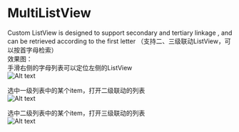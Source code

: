 # MultiListView
Custom ListView is designed to support secondary and tertiary linkage , and can be retrieved according to the first letter （支持二、三级联动ListView，可以按首字母检索）  
效果图：   
手滑右侧的字母列表可以定位左侧的ListView  
![Alt text](https://github.com/xuningjack/MultiListView/raw/master/images/0.jpg)   
  
选中一级列表中的某个item，打开二级联动的列表  
![Alt text](https://github.com/xuningjack/MultiListView/raw/master/images/1.jpg)  
  
选中二级列表中的某个item，打开三级联动的列表  
![Alt text](https://github.com/xuningjack/MultiListView/raw/master/images/2.jpg)


